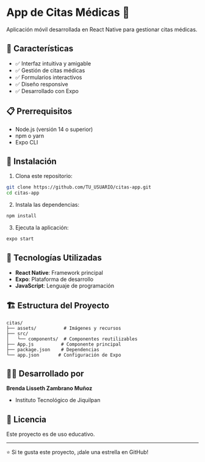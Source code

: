 # App de Citas Médicas 📱

Aplicación móvil desarrollada en React Native para gestionar citas médicas.

## 🚀 Características

- ✅ Interfaz intuitiva y amigable
- ✅ Gestión de citas médicas
- ✅ Formularios interactivos
- ✅ Diseño responsive
- ✅ Desarrollado con Expo

## 📋 Prerrequisitos

- Node.js (versión 14 o superior)
- npm o yarn
- Expo CLI

## 🔧 Instalación

1. Clona este repositorio:
```bash
git clone https://github.com/TU_USUARIO/citas-app.git
cd citas-app
```

2. Instala las dependencias:
```bash
npm install
```

3. Ejecuta la aplicación:
```bash
expo start
```

## 📱 Tecnologías Utilizadas

- **React Native**: Framework principal
- **Expo**: Plataforma de desarrollo
- **JavaScript**: Lenguaje de programación

## 🏗️ Estructura del Proyecto

```
citas/
├── assets/          # Imágenes y recursos
├── src/
│   └── components/  # Componentes reutilizables
├── App.js          # Componente principal
├── package.json    # Dependencias
└── app.json       # Configuración de Expo
```

## 👨‍💻 Desarrollado por

**Brenda Lisseth Zambrano Muñoz**
- Instituto Tecnológico de Jiquilpan

## 📄 Licencia

Este proyecto es de uso educativo.

---
⭐ Si te gusta este proyecto, ¡dale una estrella en GitHub!
